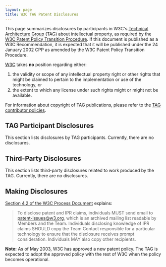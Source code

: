 ```yaml
---
layout: page
title: W3C TAG Patent Disclosures
---
```


This page summarizes disclosures by participants in W3C's [Technical Architecture Group](/) (TAG) about intellectual property, as required by the [W3C Patent Policy Transition Procedure](http://www.w3.org/2004/02/05-pp-transition#general). If this document is published as a W3C Recommendation, it is expected that it will be published under the 24 January 2002 CPP as amended by the W3C Patent Policy Transition Procedure.

[W3C](http://www.w3.org/) takes **no** position regarding either:

1. the validity or scope of any intellectual property right or other rights that might be claimed to pertain to the implementation or use of the technology, or
2. the extent to which any license under such rights might or might not be available.

For information about copyright of TAG publications, please refer to the [TAG contributor policies](/policy/).

## TAG Participant Disclosures

This section lists disclosures by TAG participants. Currently, there are no disclosures.

## Third-Party Disclosures

This section lists third-party disclosures related to work produced by the TAG. Currently, there are no disclosures.

## Making Disclosures

[Section 4.2 of the W3C Process Document](http://www.w3.org/2003/06/Process-20030618/comm.html#ipr) explains:

> To disclose patent and IPR claims, individuals MUST send email to patent-issues@w3.org, which is an archived mailing list readable by Members and the Team. Individuals disclosing knowledge of IPR claims SHOULD copy the Team Contact responsible for a particular technology to ensure that the disclosure receives prompt consideration. Individuals MAY also copy other recipients.

**Note:** As of May 2003, W3C has approved a new patent policy. The TAG is expected to adopt the approved policy with the rest of W3C when the policy becomes operational.